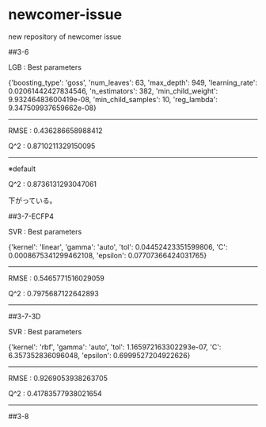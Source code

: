 # newcomer-issue
new repository of newcomer issue

##3-6

LGB : Best parameters

{'boosting_type': 'goss', 'num_leaves': 63, 'max_depth': 949, 'learning_rate': 0.02061442427834546, 'n_estimators': 382, 'min_child_weight': 9.93246483600419e-08, 'min_child_samples': 10, 'reg_lambda': 9.347509937659662e-08}

---------------------------------------

RMSE : 0.436286658988412

Q^2 : 0.8710211329150095

---------------------------------------

※default

Q^2 : 0.8736131293047061

下がっている。

##3-7-ECFP4

SVR : Best parameters

{'kernel': 'linear', 'gamma': 'auto', 'tol': 0.04452423351599806, 'C': 0.0008675341299462108, 'epsilon': 0.07707366424031765}

---------------------------------------

RMSE : 0.5465771516029059

Q^2 : 0.7975687122642893

---------------------------------------

##3-7-3D

SVR : Best parameters

{'kernel': 'rbf', 'gamma': 'auto', 'tol': 1.165972163302293e-07, 'C': 6.357352836096048, 'epsilon': 0.6999527204922626}

---------------------------------------

RMSE : 0.9269053938263705

Q^2 : 0.41783577938021654

---------------------------------------

##3-8
